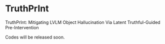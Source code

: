 # TruthPrInt
TruthPrInt: Mitigating LVLM Object Hallucination Via Latent Truthful-Guided Pre-Intervention

Codes will be released soon.
